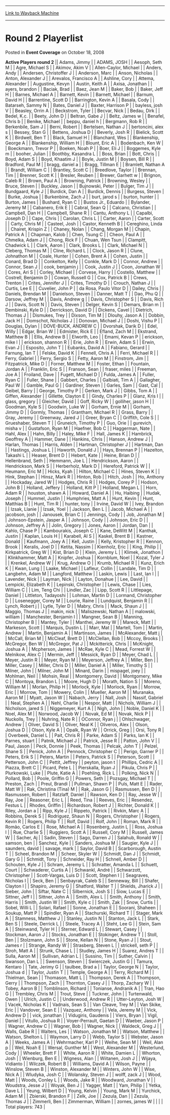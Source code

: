 
---
[Link to Wayback Machine](https://web.archive.org/web/20220807165321/https://magic.wizards.com/en/articles/archive/event-coverage/round-2-playerlist-2008-10-18)

[_metadata_:description]:- "Active Players round 2Adams, JimmyADAMS, JOSHAesoph, Seth MAgre, Michael SAkimov, Akim VAllen-Caylor, MichaelAnders, AndyAndersen, Christoffer JAnderson, MarcAnson, NicholasAnton, Alexander JArevalos, Francisco AAshline, CoryAttema, AlexanderAugustine, KevynAustin, Keith AAxisa, Jonathanayers, brandonBaciak, BradBaez, Jean MBaker, BobBaker, Jeff HBarnes, Michael ABarnett,"
[_metadata_:generator]:- "Drupal 7 (http://drupal.org)"
[_metadata_:node]:- "459046"
[_metadata_:publish_date]:- "2008-10-18"
[_metadata_:source]:- "div-main-content"
[_metadata_:title]:- "Round 2 Playerlist"
[_metadata_:wayback_capture_timestamp]:- "2022-08-07 16:53:21"
[_metadata_:wayback_raw_url]:- "https://web.archive.org/web/20220807165321id_/https://magic.wizards.com/en/articles/archive/event-coverage/round-2-playerlist-2008-10-18"
[_metadata_:wayback_url]:- "https://magic.wizards.com/en/articles/archive/event-coverage/round-2-playerlist-2008-10-18"
---


Round 2 Playerlist
==================



 Posted in **Event Coverage**
 on October 18, 2008 












 **Active Players round 2** || Adams, Jimmy |
| ADAMS, JOSH |
| Aesoph, Seth M |
| Agre, Michael S |
| Akimov, Akim V |
| Allen-Caylor, Michael |
| Anders, Andy |
| Andersen, Christoffer J |
| Anderson, Marc |
| Anson, Nicholas |
| Anton, Alexander J |
| Arevalos, Francisco A |
| Ashline, Cory |
| Attema, Alexander |
| Augustine, Kevyn |
| Austin, Keith A |
| Axisa, Jonathan |
| ayers, brandon |
| Baciak, Brad |
| Baez, Jean M |
| Baker, Bob |
| Baker, Jeff H |
| Barnes, Michael A |
| Barnett, Kevin |
| Barnett, Michael |
| Barnum, David H |
| Barrentine, Scott D |
| Barrington, Kevin A |
| Basala, Cody |
| Batarseh, Sammy N |
| Bates, Daniel J |
| Baxter, Harrison P |
| bayless, josh V |
| Beasley, Orrin A |
| Beckstrom, Tyler |
| Becvar, Nick |
| Bedau, Dirk |
| Bedel, K.c. |
| Beety, John D |
| Beltran, Gabe J |
| Beltz, James w |
| Benafel, Chris b |
| Benike, Michael |
| beppu, daniel h |
| Bergmann, Rob R |
| Berkenbile, Sam J |
| Berni, Robert |
| Bertelsen, Nathan J |
| bertoncini, alex s |
| Bessey, Stan G |
| Bettens, Joshua D |
| Beverly, Josh R |
| Bielick, Scott K |
| Birdwell, Ben T |
| Black, Samuel H |
| Blanchard, Wes |
| Blankenship, George A |
| Blankenship, William H |
| Blount, Eric A |
| Bodenbach, Ken W |
| Boeckmann, Trevor P |
| Boeken, Noah P |
| Boer, Eli J |
| Boggemes, Kyle m |
| booher, Julian |
| Boothby, Kasandra L |
| Boss, Brian |
| Bott, Chris |
| Boyd, Adam S |
| Boyd, Khaatim J |
| Boyle, Justin M |
| Boysen, Bill R |
| Bradford, Paul M |
| bragg, daniel a |
| Bragg, Tillman E |
| Bramlett, Nathan A |
| Brandt, William C |
| Brantley, Scott C |
| Breedlove, Taylor |
| Brennan, Tim |
| Brenner, Scott K |
| Bresler, Reuben |
| Brewer, Garhett w |
| Brignon, Caleb R |
| Brown, Paul A |
| Browning, Patrick |
| Browning, Wesley |
| Bruce, Steven |
| Buckley, Jason |
| Bujnowski, Peter |
| Bulger, Tim J |
| Bundgaard, Kyle J |
| Burdick, Dan A |
| Burdick, Dennis |
| Burgess, Steven |
| Burke, Joshua |
| Burkenbine, Zach J |
| burt, jarod s |
| burton, hunter |
| Burton, James |
| Bushard, Ryan C |
| Bustos Jr., Eduardo |
| Bylander, Jeremy M |
| Cabanero, Erik E |
| Cabral, Sean Q |
| Calcano, Christian |
| Campbell, Dan H |
| Campbell, Shane R |
| Cantu, Anthony L |
| Capalbi, Joseph D |
| Cape, Chris |
| Carolan, Chris L |
| Carter, Aaron |
| Carter, Scott |
| Carty, Chris M |
| Casteel, Josh |
| Castor, Kenneth B |
| Cereghino, Linda |
| Chairet, Krispin Z |
| Chaney, Nolan |
| Chang, Morgan M |
| Chapin, Patrick A |
| Chapman, Kalob |
| Chen, Tsung C |
| Cheon, Paul A |
| Chmelka, Adam J |
| Chong, Rick F |
| Chuan, Wen Tsun |
| Clampitt, Chadwick L |
| Clark, Aaron |
| Clark, Brooks L |
| Clark, Michael N |
| Cleberg, Thomas M |
| Cline, Richard L |
| Clock, Jason R |
| Clune, Johnathon M |
| Coale, Hunter |
| Cohen, Brent A |
| Cohen, Justin |
| Conard, Brad D |
| Conkelton, Kelly |
| Conkle, Mark D |
| Connor, Andrew |
| Connor, Sean J |
| cook, benjamin j |
| Cook, Justin J |
| Coon, Jonathan W |
| Cores, Ari S |
| Corley, Michael |
| Corvese, Harry |
| Costello, Matthew |
| Costrell, Benjamin D |
| Cowan, Russell G |
| Cox, Patrick B |
| Crews, Trenton |
| Crites, Jennifer J |
| Crites, Timothy D |
| Crouch, Nathan J |
| Curtis, Lee E |
| Cuvelier, John P |
| da Rosa, Paulo Vitor D |
| Dailey, Chris |
| Daniels, Brendan M |
| Danielson, Steven |
| Danner, Matt T |
| Dao, Phu Q |
| Darsow, Jeffrey M |
| Davis, Andrew g |
| Davis, Christopher S |
| Davis, Rich J |
| Davis, Scott N |
| Davis, Steven |
| Delger, Kevin S |
| Demars, Brian m |
| Dembinski, Kyle D |
| Derrickson, David D |
| Dickens, Cavel |
| Dietrich, Thomas J |
| Dismukes, Trey |
| Dixson, Tim M |
| Dlouhy, Jason A |
| Dobbin, Jack H |
| Domschot, Nicholas J |
| Donovan, Michael J |
| Doshi, Vishu P |
| Douglas, Dylan |
| DOVE-BUCK, ANDREW C |
| Dvorshak, Darik D |
| Edel, Willy |
| Edgar, Brian W |
| Edmister, Rick E |
| Efland, Zach M |
| Ekstrand, Matthew B |
| Ellis, Andrew B |
| Elworth, Leo |
| Emami, Kevan P |
| erickson, mike l |
| erickson, shannon R |
| Erie, John R |
| Erwin, Adam S |
| Erwin, Evan J |
| Esposito, John T |
| Eubanks, David A |
| Fabiano, Gerard |
| Farnung, Ian T |
| Felske, David K |
| Fennell, Chris A |
| Ferri, Michael R |
| Ferry, Gabriel |
| Ferry, Sergio S |
| Fetty, Aaron M |
| Finstrom, Jim |
| Fitzpatrick, Mike D |
| Forner, Matthew M |
| Foster, Ethan |
| Fountain, Jordan A |
| Franklin, Eric S |
| Franson, Sean |
| fraser, miles |
| Freeman, Joe A |
| Froiland, Dave |
| Fugett, Michael D |
| Fulda, James A |
| Fuller, Ryan C |
| Fuller, Shane |
| Gabbert, Charles |
| Galbiati, Tim A |
| Gallagher, Paul W |
| Gamble, Paul G |
| Gardiner, Steven |
| Garles, Sam |
| Gast, Cal |
| Geibel, Barry |
| George, Timothy P |
| Gerken, Mark J |
| Gibbs, Tom A |
| Giffen, Alexander |
| Gillette, Clayton E |
| Gindy, Charles P |
| Glanz, Kris I |
| glass, gregory |
| Gleicher, David |
| Goff, Ricky W |
| golliher, jason H |
| Goodman, Kyle S |
| Goodwin, Luke W |
| Gorham, Ernie M |
| Gorham, Jimmy D |
| Gormly, Thomas |
| Grantham, Michael R |
| Grass, Barry |
| Gray, Jeremy |
| Greenway, Jared J |
| Greer, Bryan C |
| Griffith, Cole S |
| Grueshaber, Steven T |
| Gruneich, Timothy P |
| Guo, Orie |
| gurevich, misha v |
| Gustafson, Ryan M |
| Haefner, Bob C |
| Haggerman, Nate |
| Hahl, Alex |
| Hahn, Billy |
| Haley, Mike F |
| Hall, James K |
| Hambrick, Geoffrey A |
| Hammer, Dane |
| Hankins, Chris |
| Hanson, Andrew J |
| Harlan, Thomas |
| Harris, Alden |
| Hartman, Christopher J |
| Hartman, Dan |
| Hastings, Joshua L |
| Haworth, Donald J |
| Hays, Brennan P |
| Hazelton, Takashi L |
| Heaser, Brent D |
| Hebert, Kate |
| Heine, Brian D |
| Hellenbrand, Seth |
| Hemmann, Joe L |
| Hendrickson, Aaron |
| Hendrickson, Mark S |
| Herberholz, Mark D |
| Hereford, Patrick W |
| Heumann, Eric M |
| Hicks, Kyah |
| Hilton, Michael C |
| Hines, Steven K |
| Hink, Stephan |
| Hinsz, Mark R |
| Hinton, Rob |
| Hitch, Josh |
| Ho, Anthony |
| Hockaday, Jared W |
| Hodges, Chris R |
| Hodges, Corey P |
| Hodson, John B |
| Holland, Jeffery |
| Holland, Kitt P |
| Holland, Megan L |
| Horn, Adam R |
| houston, shawn A |
| Howard, Daniel A |
| Hu, Haibing |
| Hudak, Joseph |
| Hummel, Justin |
| Humphries, Matt A |
| Hunt, Kevin |
| Hunt, Matthias B |
| Hunt, Tim R |
| hunter, tony |
| Irvine, David W |
| Ivey, Brandon |
| Izsak, Llanie |
| Izsak, Yoel |
| Jackson, Ben L |
| Jacob, Michael A |
| jacobson, josh |
| Janousek, Brian C |
| Jennings, Cody |
| Job, Jonathan M |
| Johnson-Epstein, Jasper A |
| Johnson, Cody |
| Johnson, Eric D |
| Johnson, Jeffrey A |
| Jolin, Gregory |
| Jones, Aaron |
| Jordan, Dan |
| Kahlo, Chase P |
| Kambourakis, Joseph C |
| Kane, DeWitt M |
| Kanthak, Justin |
| Kaplan, Louis H |
| Karabell, Al S |
| Kaskel, Brent B |
| Kastner, Donald |
| Kaufmann, Joey A |
| Kell, Justin |
| Kelly, Kristopher R |
| Kennon, Brook |
| Keralis, Joel D |
| Ketita, Nassim |
| Kienholz, Eric |
| King, Philip |
| Kirkpatrick, Greg W |
| Kist, Brian D |
| Klein, Jeremy L |
| Klimek, Jonathon |
| Klinkhammer, Matt A |
| Knipfer, Joshua |
| Kornblum, Noel |
| Kozal, Tyler J |
| Krenkel, Andrew W |
| Krug, Andrew O |
| Krumb, Michael R |
| Kunz, Erich K |
| Kwan, Lung |
| Laake, Michael |
| Lafleur, Collin |
| Landale, Tim D |
| Langbehn, Adam M |
| Langford, Matthew |
| Laskin, Lewis |
| Last, Ian I |
| Lavender, Nick |
| Layman, Nick |
| Layton, Donahue |
| Lee, David |
| Lempicki, Elizabeth K |
| Lepinski, Christopher |
| Lewis, Chase |
| Lies, William C |
| Lim, Teng Chi |
| Lindler, Zac |
| Lipp, Scott R |
| Littlepage, Daniel |
| Littleton, Tadayoshi |
| Lohman, Martin D |
| Lormand, Christopher D |
| Losenegger, Corey M |
| Lourie, Raine |
| Lundquist, Benjamin R |
| Lynch, Robert j |
| Lytle, Tyler D |
| Mabry, Chris |
| Mack, Shaun J |
| Maggio, Thomas J |
| makin, nick |
| Maliszewski, Nathan A |
| malowski, william |
| Manchester, Benjamin I |
| Mangner, Sean B |
| Manning, Christopher B |
| Mantey, Tyler |
| Manthei, Jeremy W |
| Mareck, Matt |
| Markeson, Scott |
| Marquis, Dustin L |
| Marr, Mat |
| Martell, Tom |
| Martin, Andrew |
| Martin, Benjamin A |
| Martinson, James |
| McAlexander, Matt j |
| McCall, Brian M |
| McCleaf, Brett D |
| McClellan, Bob |
| Mccoy, Brooks |
| McGregor, Ben W |
| McGregor, Pat J |
| Mckitterick, Chris |
| McKnight, Joshua A |
| Mcpherson, James |
| McRae, Kyle C |
| Mead, Forrest W |
| Melnikow, Alex C |
| Mermin, Jeff |
| Messick, Ryan D |
| Meyer, Chad L |
| Meyer, Justin R |
| Meyer, Ryan M |
| Meyerson, Jeffrey A |
| Miller, Ben |
| Miller, Casey |
| Miller, Chris D |
| Miller, Daniel A |
| Miller, Timothy S |
| Milner, John |
| Milner, John M |
| Minard, Darin |
| mispagel, joey |
| Mohlman, Neil |
| Mohsin, Real |
| Montgomery, David |
| Montgomery, Mike C |
| Montoya, Brandon L |
| Moore, Hugh D |
| Morath, Nation S |
| Moreno, William M |
| Morlan, Philip H |
| Morlock, Kyle |
| Morlock, Ryan |
| Morrow, Eric |
| Morrow, Tom |
| Mowery, Colin |
| Mueller, Aaron M |
| Muranaka, Aaron M |
| Myatt, Jason W |
| Nabach, Jerry |
| Nall, Josh |
| Nassif, Gabriel |
| Neal, Stephen A |
| Nehl, Charlie |
| Nespor, Matt |
| Nichols, William J |
| Nicholson, jared S |
| Niggemeyer, Kurt A |
| Nigh, John |
| Noble, Daniel K |
| Noel, Alex M |
| Norwood, Jacob W |
| Novak, Ed M |
| Novak, Nick P |
| Nuckolls, Trey |
| Nuhring, Nate R |
| OConnor, Ryan j |
| Ohlschwager, Andrew |
| Oliver, David S |
| Oliver, Neal K |
| Oliveros, Alex |
| Olson, Joshua D |
| Olson, Kyle A |
| Opalk, Ryan W |
| Orrick, Greg |
| Orsi, Tony R |
| Overbeek, Daniel L |
| Pait, Chris R |
| Parke, Adam S |
| Parks, Ian K |
| Parnes, stuart |
| Patnik, Michael J |
| Patrick, Jesse R |
| Patton, John V |
| Paul, Jason |
| Peck, Donnie |
| Peek, Thomas |
| Pelcak, John T |
| Pelzel, Shane S |
| Penick, John A |
| Pennock, Christopher C |
| Perigo, Garner P |
| Peters, Erik S |
| Peters, Martin |
| Peters, Patrick S |
| Peterson, Scott |
| Petterson, John C |
| Pettit, Jeffrey |
| peyton, jason t |
| Phillips, Cedric A |
| Piazza, Brett C |
| Picard, Pete L |
| Pierskalla, Ryan J |
| Pikula, Chris P |
| Plurkowski, Luke |
| Plute, Katie A |
| Poehling, Rick L |
| Polking, Nick N |
| Pollard, Bob |
| Poole, Griffin G |
| Powers, Seth |
| Pozsgay, Michael T |
| Preston, Zach |
| Preul, Brandi |
| Pullman, Shawn P |
| Puls, Matt E |
| Rader, Matt W |
| Rak, Christina (Tina) M |
| Rak, Jason G |
| Rasmussen, Ben D |
| Rasmussen, Robert |
| Ratzlaff, Daniel |
| Rawson, Ken D |
| Ray, Jesse W |
| Ray, Joe |
| Reasoner, Eric L |
| Reed, Tina |
| Reeves, Eric |
| Resendez, Festus L |
| Rhodes, Griffin |
| Richardson, Robert J |
| Richter, Donald K |
| Riley, Jordan a |
| Ripp, Kyle J |
| Rippeto, Patrick |
| Rivkin, Marc A |
| Robbins, Derek S |
| Rodriguez, Shaun N |
| Rogers, Christopher |
| Rogers, Kevin R |
| Rogers, Philip T |
| Rolf, David |
| Rolf, John |
| Roman, Mark R |
| Romão, Carlos E |
| Rose, Michael A |
| Rosenberg, Justin L |
| Ross, Joshua I |
| Rue, Charlie S |
| Ruggiero, Scott A |
| Russell, Cory M |
| Russell, James W |
| Sacher, Aj |
| Sadin, Steven |
| Sago, Darren J |
| Salahub, Ronald W |
| samson, ben |
| Sanchez, Kyle |
| Sanders, Joshua M |
| Saugier, Kyle J |
| saunders, david |
| savage, mark |
| Saylor, David B |
| Scarborough, Austin T |
| Scheel, Brandon M |
| Scheer, Skyler W |
| Schmidt, Dan J |
| Schmidt, Gary G |
| Schmidt, Tony |
| Schneider, Ray H |
| Schnell, Amber D |
| Schouten, Kyle J |
| Schram, Jeremy L |
| Schratter, Amanda L |
| Schuett, Court |
| Schwaderer, Curtis A |
| Schwankl, André |
| Schwarzott, Christopher |
| Scott-Vargas, Luis D |
| Scott, Stephen I |
| Seagraves, Nicholas I |
| Seck, Ben |
| Senbayrak, Caleb S |
| Senneway, Bill |
| Shafer, Clayton I |
| Shapiro, Jeremy G |
| Shatford, Walter T |
| Shields, Jharick J |
| Sieber, John |
| Siftar, Nate C |
| Silbernick, Josh S |
| Siow, Lucas E |
| Sittner, Jeff I |
| Sittner, John A |
| Smith, Alex L |
| Smith, Anthony |
| Smith, Harris |
| Smith, Justin W |
| Smith, Kyle c |
| Smith, Zak |
| Snow, Curtis |
| Sobel, Willi L |
| Solari, Rafael |
| Sonne, Jonathan E |
| Soorani, Shaheen |
| Soukup, Matt P |
| Spindler, Ryan A |
| Stachurski, Richard T |
| Stager, Mark A |
| Stamness, Matthew J |
| Stanley, Justin N |
| Stanton, Jack L |
| Stark, Ben S |
| Steele, Derrick L |
| Steele, Tracey A |
| Steht, Lee G |
| Stein, Sam A |
| Steinwand, Tyler H |
| Sterner, Edward L |
| Stewart, Casey |
| Stockman, Aaron J |
| Stocks, Jonathan E |
| Stokinger, Andrew T |
| Stoll, Ben |
| Stolzmann, John S |
| Stone, Kellan N |
| Stone, Ryan J |
| Stout, James r |
| Strange, Randy W |
| Strasberg, Steven L |
| strickell, seth P |
| Stroh, Matt A |
| Strunk, Chase L |
| Studley, James H |
| Suarez, Andres T |
| Sulla, Aaron M |
| Sullivan, Adrian L |
| Sussino, Tim |
| Suther, Calvin |
| Swanson, Dan L |
| Swenson, Steven |
| Swierczek, Justin G |
| Tamura, Kentaro |
| Tate, Jerimy G |
| taulbee, Brad a |
| Taylor, George N |
| Taylor, Joshua d |
| Taylor, Justin T |
| Temple, George A |
| Terry, Richard M |
| Thielman, Sean |
| Thomason, Matt L |
| Thompson, Derek A |
| Thompson, Gerry |
| Thompson, Zach |
| Thornton, Casey J |
| Thorp, Zachary W |
| Tobey, Aaron B |
| Tomblinson, Richard |
| Tonianse, Andranik A |
| Tran, Hao G |
| Trembley, Chris M |
| Trout, Steve |
| Tuckner, John |
| Turtenwald, Owen |
| Ulrich, Justin C |
| Underwood, Andrew R |
| Utter-Leyton, Josh W |
| Vacek, Nicholas K |
| Vadnais, Sean S |
| Van Cleave, Trey M |
| Van Skike, Eric |
| Vandover, Sean E |
| Vazquez, Anthony |
| Vela, Jeremy M |
| Vick, Andrew D |
| vick, jonathan |
| Vidugiris, Gaudenis |
| Viers, Bryan |
| Vigil, Daniel |
| Vitullo, Joshua R |
| Voyer-Perrault, Gaetan D |
| Waeber, Jason P |
| Wagner, Andrew C |
| Wagner, Bob |
| Wagner, Nick |
| Waldeck, Greg J |
| Walls, Gabe R |
| Walters, Les |
| Watson, Jonathan M |
| Watson, Matthew |
| Watson, Shelton L |
| Waymon, Larry D |
| Webb, Taylor S |
| Webster, Jason A |
| Weeks, James A |
| Wehrmacher, Karl P |
| Weihe, Sean M |
| Weil, Alan p |
| Weil, Noah E |
| Wersal, Gunther M |
| West, Alexander M |
| Westerlund, Cody |
| Wheeler, Brett F |
| White, Aaron R |
| White, Damien L |
| Whorton, Josh |
| Wienburg, Ben E |
| Wigness, Alan |
| Wiitanen, Josh J |
| Wijaya, Vidianto |
| Wilczek, Robert B |
| Williams, David A |
| Wilson, Payne |
| Winslow, Steven B |
| Winston, Alexander M |
| Winters, John W |
| Wise, Nick A |
| Wludyka, Josh C |
| Wolansky, Steven J |
| wolff, zack J |
| Wood, Matt |
| Woods, Conley L |
| Woods, Jake R |
| Woodward, Jonathan V |
| Woudstra, Jesse J |
| Woyak, Ben J |
| Yagger, Matt |
| Yam, Philip |
| Yetka, Dave L |
| Yeung, Wilbert D |
| Young, Kelvin |
| Young, Mark M |
| Yurchick, Adam M |
| Zbierski, Brandon F |
| Zelk, Joe |
| Zezula, Dan |
| Zezula, Thomas J |
| Zimmerli, Ben |
| Zimmerman, William |
| zornes, james W |
|  |
| Total players: 743 |








